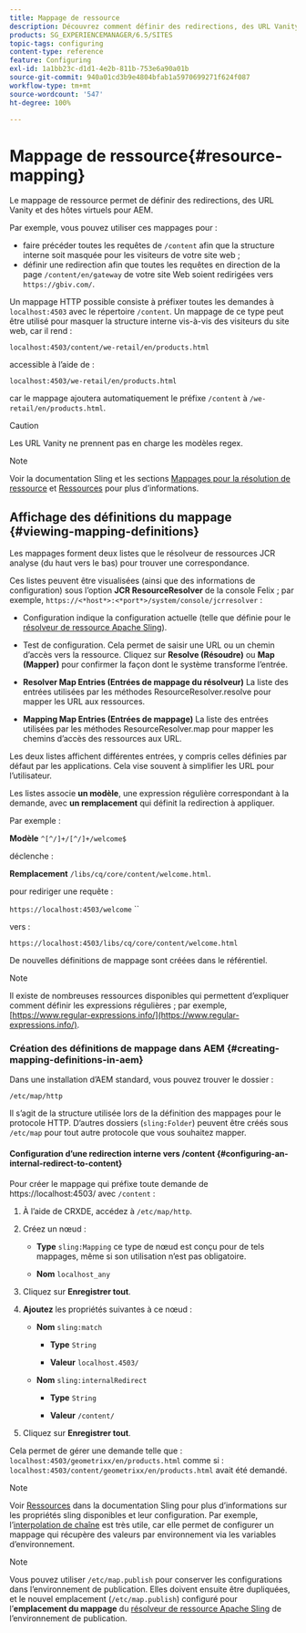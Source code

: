 ```yaml
---
title: Mappage de ressource
description: Découvrez comment définir des redirections, des URL Vanity et les hôtes virtuels pour AEM à l’aide du mappage de ressource.
products: SG_EXPERIENCEMANAGER/6.5/SITES
topic-tags: configuring
content-type: reference
feature: Configuring
exl-id: 1a1bb23c-d1d1-4e2b-811b-753e6a90a01b
source-git-commit: 940a01cd3b9e4804bfab1a5970699271f624f087
workflow-type: tm+mt
source-wordcount: '547'
ht-degree: 100%

---
```


# Mappage de ressource{#resource-mapping}

Le mappage de ressource permet de définir des redirections, des URL Vanity et des hôtes virtuels pour AEM.

Par exemple, vous pouvez utiliser ces mappages pour :

* faire précéder toutes les requêtes de `/content` afin que la structure interne soit masquée pour les visiteurs de votre site web ;
* définir une redirection afin que toutes les requêtes en direction de la page `/content/en/gateway` de votre site Web soient redirigées vers `https://gbiv.com/`.

Un mappage HTTP possible consiste à préfixer toutes les demandes à `localhost:4503` avec le répertoire `/content`. Un mappage de ce type peut être utilisé pour masquer la structure interne vis-à-vis des visiteurs du site web, car il rend :

`localhost:4503/content/we-retail/en/products.html`

accessible à l’aide de :

`localhost:4503/we-retail/en/products.html`

car le mappage ajoutera automatiquement le préfixe `/content` à `/we-retail/en/products.html`.

>[!CAUTION]
>
>Les URL Vanity ne prennent pas en charge les modèles regex.

>[!NOTE]
>
>Voir la documentation Sling et les sections [Mappages pour la résolution de ressource](https://sling.apache.org/site/resources.html) et [Ressources](https://sling.apache.org/site/mappings-for-resource-resolution.html) pour plus d’informations.

## Affichage des définitions du mappage {#viewing-mapping-definitions}

Les mappages forment deux listes que le résolveur de ressources JCR analyse (du haut vers le bas) pour trouver une correspondance.

Ces listes peuvent être visualisées (ainsi que des informations de configuration) sous l’option **JCR ResourceResolver** de la console Felix ; par exemple, `https://<*host*>:<*port*>/system/console/jcrresolver` :

* Configuration indique la configuration actuelle (telle que définie pour le [résolveur de ressource Apache Sling](/help/overview/seo-and-url-management.md#etc-map)). 

* Test de configuration. Cela permet de saisir une URL ou un chemin d’accès vers la ressource. Cliquez sur **Resolve (Résoudre)** ou **Map (Mapper)** pour confirmer la façon dont le système transforme l’entrée.

* **Resolver Map Entries (Entrées de mappage du résolveur)** La liste des entrées utilisées par les méthodes ResourceResolver.resolve pour mapper les URL aux ressources. 

* **Mapping Map Entries (Entrées de mappage)** La liste des entrées utilisées par les méthodes ResourceResolver.map pour mapper les chemins d’accès des ressources aux URL.

Les deux listes affichent différentes entrées, y compris celles définies par défaut par les applications. Cela vise souvent à simplifier les URL pour l’utilisateur. 

Les listes associe **un modèle**, une expression régulière correspondant à la demande, avec **un remplacement** qui définit la redirection à appliquer.

Par exemple :

**Modèle** `^[^/]+/[^/]+/welcome$`

déclenche :

**Remplacement** `/libs/cq/core/content/welcome.html`.

pour rediriger une requête :

`https://localhost:4503/welcome` ``

vers :

`https://localhost:4503/libs/cq/core/content/welcome.html`

De nouvelles définitions de mappage sont créées dans le référentiel.

>[!NOTE]
>
>Il existe de nombreuses ressources disponibles qui permettent d’expliquer comment définir les expressions régulières ; par exemple, [https://www.regular-expressions.info/](https://www.regular-expressions.info/).

### Création des définitions de mappage dans AEM {#creating-mapping-definitions-in-aem}

Dans une installation d’AEM standard, vous pouvez trouver le dossier :

`/etc/map/http`

Il s’agit de la structure utilisée lors de la définition des mappages pour le protocole HTTP. D’autres dossiers (`sling:Folder`) peuvent être créés sous `/etc/map` pour tout autre protocole que vous souhaitez mapper.

#### Configuration d’une redirection interne vers /content {#configuring-an-internal-redirect-to-content}

Pour créer le mappage qui préfixe toute demande de https://localhost:4503/ avec `/content` :

1. À l’aide de CRXDE, accédez à `/etc/map/http`.

1. Créez un nœud :

   * **Type** `sling:Mapping` ce type de nœud est conçu pour de tels mappages, même si son utilisation n’est pas obligatoire.

   * **Nom** `localhost_any`

1. Cliquez sur **Enregistrer tout**.
1. **Ajoutez** les propriétés suivantes à ce nœud :

   * **Nom** `sling:match`

      * **Type** `String`

      * **Valeur** `localhost.4503/`
   * **Nom** `sling:internalRedirect`

      * **Type** `String`

      * **Valeur** `/content/`


1. Cliquez sur **Enregistrer tout**.

Cela permet de gérer une demande telle que :
`localhost:4503/geometrixx/en/products.html`
comme si :
`localhost:4503/content/geometrixx/en/products.html`
avait été demandé.

>[!NOTE]
>
>Voir [Ressources](https://sling.apache.org/site/mappings-for-resource-resolution.html) dans la documentation Sling pour plus d’informations sur les propriétés sling disponibles et leur configuration.
>Par exemple, l’[interpolation de chaîne](https://sling.apache.org/documentation/the-sling-engine/mappings-for-resource-resolution.html#string-interpolation-for-etcmap) est très utile, car elle permet de configurer un mappage qui récupère des valeurs par environnement via les variables d’environnement.

>[!NOTE]
>
>Vous pouvez utiliser `/etc/map.publish` pour conserver les configurations dans l’environnement de publication. Elles doivent ensuite être dupliquées, et le nouvel emplacement (`/etc/map.publish`) configuré pour l’**emplacement du mappage** du [résolveur de ressource Apache Sling](/help/overview/seo-and-url-management.md#etc-map) de l’environnement de publication.

